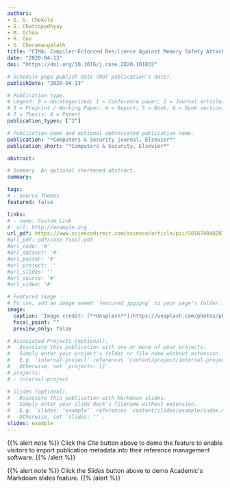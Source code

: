 ```yaml
---
authors:
- E. G. Chekole
- S. Chattopadhyay
- M. Ochoa
- H. Guo
- U. Cheramangalath
title: "CIMA: Compiler-Enforced Resilience Against Memory Safety Attacks in Cyber-Physical Systems"
date: "2020-04-13"
doi: "https://doi.org/10.1016/j.cose.2020.101832"

# Schedule page publish date (NOT publication's date).
publishDate: "2020-04-13"

# Publication type.
# Legend: 0 = Uncategorized; 1 = Conference paper; 2 = Journal article;
# 3 = Preprint / Working Paper; 4 = Report; 5 = Book; 6 = Book section;
# 7 = Thesis; 8 = Patent
publication_types: ["2"]

# Publication name and optional abbreviated publication name.
publication: "*Computers & Security journal, Elsevier*"
publication_short: "*Computers & Security, Elsevier*"

abstract: 

# Summary. An optional shortened abstract.
summary: 

tags:
# - Source Themes
featured: false

links:
# - name: Custom Link
#  url: http://example.org
url_pdf: https://www.sciencedirect.com/science/article/pii/S0167404820301061
#url_pdf: pdf/cose-final.pdf
#url_code: '#'
#url_dataset: '#'
#url_poster: '#'
#url_project: ''
#url_slides: ''
#url_source: '#'
#url_video: '#'

# Featured image
# To use, add an image named `featured.jpg/png` to your page's folder. 
image:
  caption: 'Image credit: [**Unsplash**](https://unsplash.com/photos/pLCdAaMFLTE)'
  focal_point: ""
  preview_only: false

# Associated Projects (optional).
#   Associate this publication with one or more of your projects.
#   Simply enter your project's folder or file name without extension.
#   E.g. `internal-project` references `content/project/internal-project/index.md`.
#   Otherwise, set `projects: []`.
# projects:
# - internal-project

# Slides (optional).
#   Associate this publication with Markdown slides.
#   Simply enter your slide deck's filename without extension.
#   E.g. `slides: "example"` references `content/slides/example/index.md`.
#   Otherwise, set `slides: ""`.
slides: example
---
```


{{% alert note %}}
Click the *Cite* button above to demo the feature to enable visitors to import publication metadata into their reference management software.
{{% /alert %}}

{{% alert note %}}
Click the *Slides* button above to demo Academic's Markdown slides feature.
{{% /alert %}}
